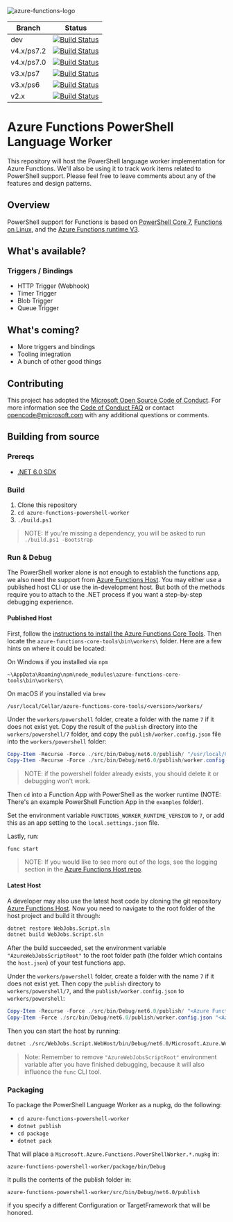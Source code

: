 ![azure-functions-logo][]

|Branch|Status|
|---|---|
|dev|[![Build Status](https://dev.azure.com/azfunc/Azure%20Functions/_apis/build/status/Azure.azure-functions-powershell-worker?branchName=dev)](https://dev.azure.com/azfunc/Azure%20Functions/_build/latest?definitionId=21&branchName=dev)|
|v4.x/ps7.2|[![Build Status](https://dev.azure.com/azfunc/Azure%20Functions/_apis/build/status/Azure.azure-functions-powershell-worker?branchName=v3.x%2Fps7)](https://dev.azure.com/azfunc/Azure%20Functions/_build/latest?definitionId=21&branchName=v4.x%2Fps7.2)|
|v4.x/ps7.0|[![Build Status](https://dev.azure.com/azfunc/Azure%20Functions/_apis/build/status/Azure.azure-functions-powershell-worker?branchName=v3.x%2Fps7)](https://dev.azure.com/azfunc/Azure%20Functions/_build/latest?definitionId=21&branchName=v4.x%2Fps7.0)|
|v3.x/ps7|[![Build Status](https://dev.azure.com/azfunc/Azure%20Functions/_apis/build/status/Azure.azure-functions-powershell-worker?branchName=v3.x%2Fps7)](https://dev.azure.com/azfunc/Azure%20Functions/_build/latest?definitionId=21&branchName=v3.x%2Fps7)|
|v3.x/ps6|[![Build Status](https://dev.azure.com/azfunc/Azure%20Functions/_apis/build/status/Azure.azure-functions-powershell-worker?branchName=v3.x%2Fps6)](https://dev.azure.com/azfunc/Azure%20Functions/_build/latest?definitionId=21&branchName=v3.x%2Fps6)|
|v2.x|[![Build Status](https://dev.azure.com/azfunc/Azure%20Functions/_apis/build/status/Azure.azure-functions-powershell-worker?branchName=v2.x)](https://dev.azure.com/azfunc/Azure%20Functions/_build/latest?definitionId=21&branchName=v2.x)|

[azure-functions-logo]: https://raw.githubusercontent.com/Azure/azure-functions-cli/master/src/Azure.Functions.Cli/npm/assets/azure-functions-logo-color-raster.png

# Azure Functions PowerShell Language Worker

This repository will host the PowerShell language worker implementation for Azure Functions.
We'll also be using it to track work items related to PowerShell support.
Please feel free to leave comments about any of the features and design patterns.

## Overview

PowerShell support for Functions is based on [PowerShell Core 7](https://github.com/powershell/powershell),
[Functions on Linux](https://blogs.msdn.microsoft.com/appserviceteam/2017/11/15/functions-on-linux-preview/),
and the [Azure Functions runtime V3](https://docs.microsoft.com/en-us/azure/azure-functions/functions-versions).

## What's available?

### Triggers / Bindings

* HTTP Trigger (Webhook)
* Timer Trigger
* Blob Trigger
* Queue Trigger

## What's coming?

* More triggers and bindings
* Tooling integration
* A bunch of other good things

## Contributing

This project has adopted the [Microsoft Open Source Code of Conduct](https://opensource.microsoft.com/codeofconduct/).
For more information see the [Code of Conduct FAQ](https://opensource.microsoft.com/codeofconduct/faq/)
or contact [opencode@microsoft.com](mailto:opencode@microsoft.com)
with any additional questions or comments.

## Building from source

### Prereqs

* [.NET 6.0 SDK](https://www.microsoft.com/net/download/visual-studio-sdks)

### Build

1. Clone this repository
2. `cd azure-functions-powershell-worker`
3. `./build.ps1`

> NOTE: If you're missing a dependency,
you will be asked to run `./build.ps1 -Bootstrap`

### Run & Debug

The PowerShell worker alone is not enough to establish the functions app, we also need the support from
[Azure Functions Host](https://github.com/Azure/azure-functions-host).
You may either use a published host CLI or use the in-development host.
But both of the methods require you to attach to the .NET process if you want a step-by-step debugging experience.

#### Published Host

First, follow the [instructions to install the Azure Functions Core Tools](https://github.com/Azure/azure-functions-core-tools#installing).
Then locate the `azure-functions-core-tools\bin\workers\` folder.
Here are a few hints on where it could be located:

On Windows if you installed via `npm`
```
~\AppData\Roaming\npm\node_modules\azure-functions-core-tools\bin\workers\
```
On macOS if you installed via `brew`
```
/usr/local/Cellar/azure-functions-core-tools/<version>/workers/
```

Under the `workers/powershell` folder, create a folder with the name `7` if it does not exist yet. Copy the result of the `publish` directory into the `workers/powershell/7` folder, and copy the `publish/worker.config.json` file into the `workers/powershell` folder:
```powershell
Copy-Item -Recurse -Force ./src/bin/Debug/net6.0/publish/ "/usr/local/Cellar/azure-functions-core-tools/$(func --version)/workers/powershell/7"
Copy-Item -Recurse -Force ./src/bin/Debug/net6.0/publish/worker.config.json "/usr/local/Cellar/azure-functions-core-tools/$(func --version)/workers/powershell"
```

> NOTE: if the powershell folder already exists, you should delete it or debugging won't work.

Then `cd` into a Function App with PowerShell as the worker runtime 
(NOTE: There's an example PowerShell Function App in the `examples` folder).

Set the environment variable `FUNCTIONS_WORKER_RUNTIME_VERSION` to `7`, or add this as an app setting to the `local.settings.json` file.

Lastly, run:

```
func start
```

> NOTE: If you would like to see more out of the logs, see the logging section in the
[Azure Functions Host repo](https://github.com/Azure/azure-functions-host/wiki/Authoring-&-Testing-Language-Extensions#logs).

#### Latest Host

A developer may also use the latest host code by cloning the git repository [Azure Functions Host](https://github.com/Azure/azure-functions-host).
Now you need to navigate to the root folder of the host project and build it through:

```sh
dotnet restore WebJobs.Script.sln
dotnet build WebJobs.Script.sln
```

After the build succeeded,
set the environment variable `"AzureWebJobsScriptRoot"`
to the root folder path (the folder which contains the `host.json`)
of your test functions app.

Under the `workers/powershell` folder, create a folder with the name `7` if it does not exist yet. Then copy the `publish` directory to `workers/powershell/7`, and the `publish/worker.config.json` to `workers/powershell`:
```powershell
Copy-Item -Recurse -Force ./src/bin/Debug/net6.0/publish/ "<Azure Functions Host Root>/src/WebJobs.Script.WebHost/bin/Debug/net6.0/workers/powershell/7"
Copy-Item -Force ./src/bin/Debug/net6.0/publish/worker.config.json "<Azure Functions Host Root>/src/WebJobs.Script.WebHost/bin/Debug/net6.0/workers/powershell"
```

Then you can start the host by running:
```sh
dotnet ./src/WebJobs.Script.WebHost/bin/Debug/net6.0/Microsoft.Azure.WebJobs.Script.WebHost.dll
```

> Note: Remember to remove `"AzureWebJobsScriptRoot"`
environment variable after you have finished debugging,
because it will also influence the `func` CLI tool.

### Packaging

To package the PowerShell Language Worker as a nupkg, do the following:

* `cd azure-functions-powershell-worker`
* `dotnet publish`
* `cd package`
* `dotnet pack`

That will place a `Microsoft.Azure.Functions.PowerShellWorker.*.nupkg` in:

`azure-functions-powershell-worker/package/bin/Debug`

It pulls the contents of the publish folder in:

`azure-functions-powershell-worker/src/bin/Debug/net6.0/publish`

if you specify a different Configuration or TargetFramework that will be honored.
